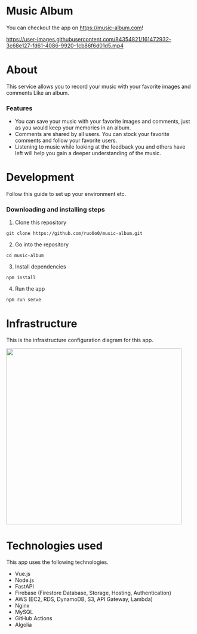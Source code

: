 # Music Album
You can checkout the app on https://music-album.com!

https://user-images.githubusercontent.com/84354821/161472932-3c68e127-fd61-4086-9920-1cb86f6d01d5.mp4

# About
This service allows you to record your music with your favorite images and comments Like an album.
### Features
* You can save your music with your favorite images and comments, just as you would keep your memories in an album.
* Comments are shared by all users. You can stock your favorite comments and follow your favorite users.
* Listening to music while looking at the feedback you and others have left will help you gain a deeper understanding of the music.

# Development
Follow this guide to set up your environment etc.
### Downloading and installing steps
1. Clone this repository
```
git clone https://github.com/ruo0o0/music-album.git
```
2. Go into the repository
```
cd music-album
```
3. Install dependencies
```
npm install
```
4. Run the app
```
npm run serve
```

# Infrastructure
This is the infrastructure configuration diagram for this app.

<img width="470" src="https://user-images.githubusercontent.com/84354821/162356323-df9a40a2-a314-4d95-828b-5e68c73d2380.png">

# Technologies used
This app uses the following technologies.
* Vue.js
* Node.js
* FastAPI
* Firebase (Firestore Database, Storage, Hosting, Authentication)
* AWS (EC2, RDS, DynamoDB, S3, API Gateway, Lambda)
* Nginx
* MySQL
* GitHub Actions
* Algolia